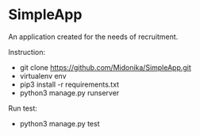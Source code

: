 # SimpleApp
An application created for the needs of recruitment.

Instruction:
- git clone https://github.com/Midonika/SimpleApp.git
- virtualenv env
- pip3 install -r requirements.txt
- python3 manage.py runserver

Run test:
- python3 manage.py test

